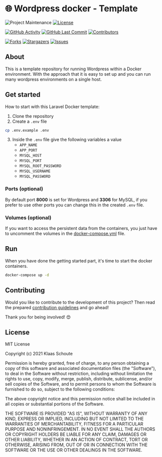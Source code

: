 <!--
*** To avoid retyping too much info. Do a search and replace for the following:
*** github_username, repo_name
-->

# 🌐 Wordpress docker - Template
<!-- PROJECT SHIELDS -->
![Project Maintenance][maintenance-shield]
[![License][license-shield]](LICENSE.md)

[![GitHub Activity][commits-shield]][commits]
[![GitHub Last Commit][last-commit-shield]][commits]
[![Contributors][contributors-shield]][contributors-url]

[![Forks][forks-shield]][forks-url]
[![Stargazers][stars-shield]][stars-url]
[![Issues][issues-shield]][issues-url]

## About

This is a template repository for running Wordpress within a Docker environment. With the approach that it is easy to set up and you can run many wordpress environments on a single host.

## Get started

How to start with this Laravel Docker template:

1. Clone the repository
2. Create a `.env` file

```bash
cp .env.example .env
```

3. Inside the `.env` file give the following variables a value
    - `APP_NAME`
    - `APP_PORT`
    - `MYSQL_HOST`
    - `MYSQL_PORT`
    - `MYSQL_ROOT_PASSWORD`
    - `MYSQL_USERNAME`
    - `MYSQL_PASSWORD`

### Ports (optional)

By default port **8000** is set for Wordpress and **3306** for MySQL, if you prefer to use other ports you can change this in the created `.env` file.

### Volumes (optional)

If you want to access the persistent data from the containers, you just have to uncomment the volumes in the [docker-compose.yml](docker-compose.yml) file.

## Run

When you have done the getting started part, it's time to start the docker containers.

```bash
docker-compose up -d
```

## Contributing

Would you like to contribute to the development of this project? Then read the prepared [contribution guidelines](CONTRIBUTING.md) and go ahead!

Thank you for being involved! :heart_eyes:

## License

MIT License

Copyright (c) 2021 Klaas Schoute

Permission is hereby granted, free of charge, to any person obtaining a copy
of this software and associated documentation files (the "Software"), to deal
in the Software without restriction, including without limitation the rights
to use, copy, modify, merge, publish, distribute, sublicense, and/or sell
copies of the Software, and to permit persons to whom the Software is
furnished to do so, subject to the following conditions:

The above copyright notice and this permission notice shall be included in all
copies or substantial portions of the Software.

THE SOFTWARE IS PROVIDED "AS IS", WITHOUT WARRANTY OF ANY KIND, EXPRESS OR
IMPLIED, INCLUDING BUT NOT LIMITED TO THE WARRANTIES OF MERCHANTABILITY,
FITNESS FOR A PARTICULAR PURPOSE AND NONINFRINGEMENT. IN NO EVENT SHALL THE
AUTHORS OR COPYRIGHT HOLDERS BE LIABLE FOR ANY CLAIM, DAMAGES OR OTHER
LIABILITY, WHETHER IN AN ACTION OF CONTRACT, TORT OR OTHERWISE, ARISING FROM,
OUT OF OR IN CONNECTION WITH THE SOFTWARE OR THE USE OR OTHER DEALINGS IN THE
SOFTWARE.

<!-- MARKDOWN LINKS & IMAGES -->
[maintenance-shield]: https://img.shields.io/maintenance/yes/2021.svg?style=for-the-badge
[contributors-shield]: https://img.shields.io/github/contributors/klaasnicolaas/wordpress-docker.svg?style=for-the-badge
[contributors-url]: https://github.com/klaasnicolaas/wordpress-docker/graphs/contributors
[forks-shield]: https://img.shields.io/github/forks/klaasnicolaas/wordpress-docker.svg?style=for-the-badge
[forks-url]: https://github.com/klaasnicolaas/wordpress-docker/network/members
[stars-shield]: https://img.shields.io/github/stars/klaasnicolaas/wordpress-docker.svg?style=for-the-badge
[stars-url]: https://github.com/klaasnicolaas/wordpress-docker/stargazers
[issues-shield]: https://img.shields.io/github/issues/klaasnicolaas/wordpress-docker.svg?style=for-the-badge
[issues-url]: https://github.com/klaasnicolaas/wordpress-docker/issues
[license-shield]: https://img.shields.io/github/license/klaasnicolaas/wordpress-docker.svg?style=for-the-badge
[commits-shield]: https://img.shields.io/github/commit-activity/y/klaasnicolaas/wordpress-docker.svg?style=for-the-badge
[commits]: https://github.com/klaasnicolaas/wordpress-docker/commits/master
[last-commit-shield]: https://img.shields.io/github/last-commit/klaasnicolaas/wordpress-docker.svg?style=for-the-badge